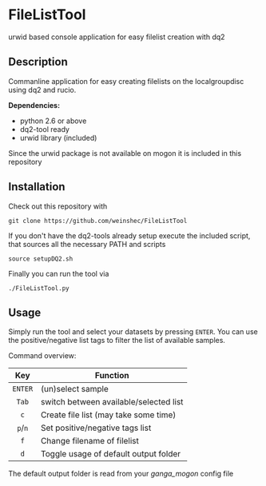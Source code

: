 FileListTool
============

urwid based console application for easy filelist creation with dq2


## Description

Commanline application for easy creating filelists on the localgroupdisc using dq2 and rucio.

**Dependencies:**
+ python 2.6 or above
+ dq2-tool ready
+ urwid library (included)

Since the urwid package is not available on mogon it is included in this repository


## Installation
Check out this repository with

    git clone https://github.com/weinshec/FileListTool

If you don't have the dq2-tools already setup execute the included script, that sources all the necessary PATH and scripts

    source setupDQ2.sh

Finally you can run the tool via

    ./FileListTool.py


## Usage
Simply run the tool and select your datasets by pressing `ENTER`. You can use the positive/negative list tags to filter the list of available samples.

Command overview:

| Key     | Function                              |
| :-----: | ------------------------------------- |
| `ENTER` | (un)select sample                     |
| `Tab`   | switch between available/selected list|
| `c`     | Create file list (may take some time) |
| `p`/`n` | Set positive/negative tags list       |
| `f`     | Change filename of filelist           |
| `d`     | Toggle usage of default output folder |

The default output folder is read from your *ganga_mogon* config file

